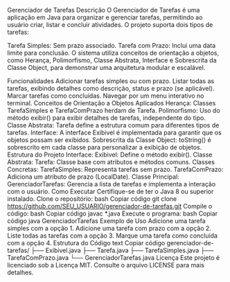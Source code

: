 Gerenciador de Tarefas
Descrição
O Gerenciador de Tarefas é uma aplicação em Java para organizar e gerenciar tarefas, permitindo ao usuário criar, listar e concluir atividades. O projeto suporta dois tipos de tarefas:

Tarefa Simples: Sem prazo associado.
Tarefa com Prazo: Inclui uma data limite para conclusão.
O sistema utiliza conceitos de orientação a objetos, como Herança, Polimorfismo, Classe Abstrata, Interface e Sobrescrita da Classe Object, para demonstrar uma arquitetura modular e escalável.

Funcionalidades
Adicionar tarefas simples ou com prazo.
Listar todas as tarefas, exibindo detalhes como descrição, status e prazo (se aplicável).
Marcar tarefas como concluídas.
Navegar por um menu interativo no terminal.
Conceitos de Orientação a Objetos Aplicados
Herança:
Classes TarefaSimples e TarefaComPrazo herdam de Tarefa.
Polimorfismo:
Uso do método exibir() para exibir detalhes de tarefas, independente do tipo.
Classe Abstrata:
Tarefa define a estrutura comum para diferentes tipos de tarefas.
Interface:
A interface Exibivel é implementada para garantir que os objetos possam ser exibidos.
Sobrescrita da Classe Object:
toString() é sobrescrito em cada classe para personalizar a exibição de objetos.
Estrutura do Projeto
Interface:
Exibivel: Define o método exibir().
Classe Abstrata:
Tarefa: Classe base com atributos e métodos comuns.
Classes Concretas:
TarefaSimples: Representa tarefas sem prazo.
TarefaComPrazo: Adiciona um atributo de prazo (LocalDate).
Classe Principal:
GerenciadorTarefas: Gerencia a lista de tarefas e implementa a interação com o usuário.
Como Executar
Certifique-se de ter o Java 8 ou superior instalado.
Clone o repositório:
bash
Copiar código
git clone https://github.com/SEU_USUARIO/gerenciador-de-tarefas.git
Compile o código:
bash
Copiar código
javac *.java
Execute o programa:
bash
Copiar código
java GerenciadorTarefas
Exemplo de Uso
Adicione uma tarefa simples com a opção 1.
Adicione uma tarefa com prazo com a opção 2.
Liste todas as tarefas com a opção 3.
Marque uma tarefa como concluída com a opção 4.
Estrutura do Código
text
Copiar código
gerenciador-de-tarefas/
├── Exibivel.java
├── Tarefa.java
├── TarefaSimples.java
├── TarefaComPrazo.java
└── GerenciadorTarefas.java
Licença
Este projeto é licenciado sob a Licença MIT. Consulte o arquivo LICENSE para mais detalhes.
